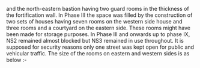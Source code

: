 and the north-eastern bastion
having two guard rooms in the
thickness of the fortification wall.
In Phase III the space was filled
by the construction of two sets of
houses having seven rooms on the
western side house and three rooms
and a courtyard on the eastern side.
These rooms might have been made
for storage purposes. In Phase III
and onwards up to phase IX, NS2
remained almost blocked but NS3
remained in use throughout. It is
supposed for security reasons only
one street was kept open for public
and vehicular traffic. The size of the
rooms on eastern and western sides
is as below :-